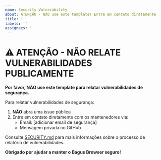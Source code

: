 ```yaml
---
name: Security Vulnerability
about: ATENÇÃO - NÃO use este template! Entre em contato diretamente
title: ''
labels: ''
assignees: ''
---
```


# ⚠️ ATENÇÃO - NÃO RELATE VULNERABILIDADES PUBLICAMENTE

**Por favor, NÃO use este template para relatar vulnerabilidades de segurança.**

Para relatar vulnerabilidades de segurança:

1. **NÃO** abra uma issue pública
2. Entre em contato diretamente com os mantenedores via:
   - Email: [adicionar email de segurança]
   - Mensagem privada no GitHub

Consulte [SECURITY.md](../../SECURITY.md) para mais informações sobre o processo de relatório de vulnerabilidades.

**Obrigado por ajudar a manter o Bagus Browser seguro!**

